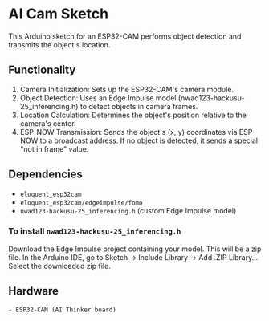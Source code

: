 # AI Cam Sketch

This Arduino sketch for an ESP32-CAM performs object detection and transmits the object's location.

## Functionality

1. Camera Initialization: Sets up the ESP32-CAM's camera module.
2. Object Detection: Uses an Edge Impulse model (nwad123-hackusu-25_inferencing.h) to detect objects in camera frames.
3. Location Calculation: Determines the object's position relative to the camera's center.
4. ESP-NOW Transmission: Sends the object's (x, y) coordinates via ESP-NOW to a broadcast address. If no object is detected, it sends a special "not in frame" value.

## Dependencies

- `eloquent_esp32cam`
- `eloquent_esp32cam/edgeimpulse/fomo`
- `nwad123-hackusu-25_inferencing.h` (custom Edge Impulse model)

### To install `nwad123-hackusu-25_inferencing.h`

Download the Edge Impulse project containing your model. This will be a zip file.
In the Arduino IDE, go to Sketch -> Include Library -> Add .ZIP Library...
Select the downloaded zip file.

## Hardware

    - ESP32-CAM (AI Thinker board)
